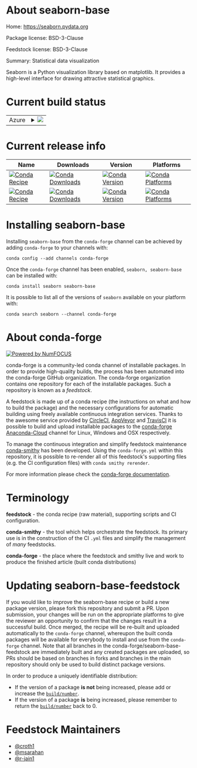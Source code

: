 About seaborn-base
==================

Home: https://seaborn.pydata.org

Package license: BSD-3-Clause

Feedstock license: BSD-3-Clause

Summary: Statistical data visualization

Seaborn is a Python visualization library based on matplotlib. It
provides a high-level interface for drawing attractive statistical graphics.


Current build status
====================


<table>
    
  <tr>
    <td>Azure</td>
    <td>
      <details>
        <summary>
          <a href="https://dev.azure.com/conda-forge/feedstock-builds/_build/latest?definitionId=5809&branchName=master">
            <img src="https://dev.azure.com/conda-forge/feedstock-builds/_apis/build/status/seaborn-feedstock?branchName=master">
          </a>
        </summary>
        <table>
          <thead><tr><th>Variant</th><th>Status</th></tr></thead>
          <tbody><tr>
              <td>linux_64</td>
              <td>
                <a href="https://dev.azure.com/conda-forge/feedstock-builds/_build/latest?definitionId=5809&branchName=master">
                  <img src="https://dev.azure.com/conda-forge/feedstock-builds/_apis/build/status/seaborn-feedstock?branchName=master&jobName=linux&configuration=linux_64_" alt="variant">
                </a>
              </td>
            </tr><tr>
              <td>osx_64</td>
              <td>
                <a href="https://dev.azure.com/conda-forge/feedstock-builds/_build/latest?definitionId=5809&branchName=master">
                  <img src="https://dev.azure.com/conda-forge/feedstock-builds/_apis/build/status/seaborn-feedstock?branchName=master&jobName=osx&configuration=osx_64_" alt="variant">
                </a>
              </td>
            </tr><tr>
              <td>win_64</td>
              <td>
                <a href="https://dev.azure.com/conda-forge/feedstock-builds/_build/latest?definitionId=5809&branchName=master">
                  <img src="https://dev.azure.com/conda-forge/feedstock-builds/_apis/build/status/seaborn-feedstock?branchName=master&jobName=win&configuration=win_64_" alt="variant">
                </a>
              </td>
            </tr>
          </tbody>
        </table>
      </details>
    </td>
  </tr>
</table>

Current release info
====================

| Name | Downloads | Version | Platforms |
| --- | --- | --- | --- |
| [![Conda Recipe](https://img.shields.io/badge/recipe-seaborn-green.svg)](https://anaconda.org/conda-forge/seaborn) | [![Conda Downloads](https://img.shields.io/conda/dn/conda-forge/seaborn.svg)](https://anaconda.org/conda-forge/seaborn) | [![Conda Version](https://img.shields.io/conda/vn/conda-forge/seaborn.svg)](https://anaconda.org/conda-forge/seaborn) | [![Conda Platforms](https://img.shields.io/conda/pn/conda-forge/seaborn.svg)](https://anaconda.org/conda-forge/seaborn) |
| [![Conda Recipe](https://img.shields.io/badge/recipe-seaborn--base-green.svg)](https://anaconda.org/conda-forge/seaborn-base) | [![Conda Downloads](https://img.shields.io/conda/dn/conda-forge/seaborn-base.svg)](https://anaconda.org/conda-forge/seaborn-base) | [![Conda Version](https://img.shields.io/conda/vn/conda-forge/seaborn-base.svg)](https://anaconda.org/conda-forge/seaborn-base) | [![Conda Platforms](https://img.shields.io/conda/pn/conda-forge/seaborn-base.svg)](https://anaconda.org/conda-forge/seaborn-base) |

Installing seaborn-base
=======================

Installing `seaborn-base` from the `conda-forge` channel can be achieved by adding `conda-forge` to your channels with:

```
conda config --add channels conda-forge
```

Once the `conda-forge` channel has been enabled, `seaborn, seaborn-base` can be installed with:

```
conda install seaborn seaborn-base
```

It is possible to list all of the versions of `seaborn` available on your platform with:

```
conda search seaborn --channel conda-forge
```


About conda-forge
=================

[![Powered by NumFOCUS](https://img.shields.io/badge/powered%20by-NumFOCUS-orange.svg?style=flat&colorA=E1523D&colorB=007D8A)](http://numfocus.org)

conda-forge is a community-led conda channel of installable packages.
In order to provide high-quality builds, the process has been automated into the
conda-forge GitHub organization. The conda-forge organization contains one repository
for each of the installable packages. Such a repository is known as a *feedstock*.

A feedstock is made up of a conda recipe (the instructions on what and how to build
the package) and the necessary configurations for automatic building using freely
available continuous integration services. Thanks to the awesome service provided by
[CircleCI](https://circleci.com/), [AppVeyor](https://www.appveyor.com/)
and [TravisCI](https://travis-ci.com/) it is possible to build and upload installable
packages to the [conda-forge](https://anaconda.org/conda-forge)
[Anaconda-Cloud](https://anaconda.org/) channel for Linux, Windows and OSX respectively.

To manage the continuous integration and simplify feedstock maintenance
[conda-smithy](https://github.com/conda-forge/conda-smithy) has been developed.
Using the ``conda-forge.yml`` within this repository, it is possible to re-render all of
this feedstock's supporting files (e.g. the CI configuration files) with ``conda smithy rerender``.

For more information please check the [conda-forge documentation](https://conda-forge.org/docs/).

Terminology
===========

**feedstock** - the conda recipe (raw material), supporting scripts and CI configuration.

**conda-smithy** - the tool which helps orchestrate the feedstock.
                   Its primary use is in the construction of the CI ``.yml`` files
                   and simplify the management of *many* feedstocks.

**conda-forge** - the place where the feedstock and smithy live and work to
                  produce the finished article (built conda distributions)


Updating seaborn-base-feedstock
===============================

If you would like to improve the seaborn-base recipe or build a new
package version, please fork this repository and submit a PR. Upon submission,
your changes will be run on the appropriate platforms to give the reviewer an
opportunity to confirm that the changes result in a successful build. Once
merged, the recipe will be re-built and uploaded automatically to the
`conda-forge` channel, whereupon the built conda packages will be available for
everybody to install and use from the `conda-forge` channel.
Note that all branches in the conda-forge/seaborn-base-feedstock are
immediately built and any created packages are uploaded, so PRs should be based
on branches in forks and branches in the main repository should only be used to
build distinct package versions.

In order to produce a uniquely identifiable distribution:
 * If the version of a package **is not** being increased, please add or increase
   the [``build/number``](https://conda.io/docs/user-guide/tasks/build-packages/define-metadata.html#build-number-and-string).
 * If the version of a package **is** being increased, please remember to return
   the [``build/number``](https://conda.io/docs/user-guide/tasks/build-packages/define-metadata.html#build-number-and-string)
   back to 0.

Feedstock Maintainers
=====================

* [@croth1](https://github.com/croth1/)
* [@msarahan](https://github.com/msarahan/)
* [@r-jain1](https://github.com/r-jain1/)

